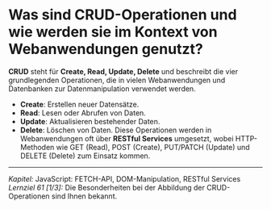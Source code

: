 # Was sind CRUD-Operationen und wie werden sie im Kontext von Webanwendungen genutzt?

**CRUD** steht für **Create, Read, Update, Delete** und beschreibt die vier grundlegenden Operationen, die in vielen Webanwendungen und Datenbanken zur Datenmanipulation verwendet werden. 
  - **Create**: Erstellen neuer Datensätze.
  - **Read**: Lesen oder Abrufen von Daten.
  - **Update**: Aktualisieren bestehender Daten.
  - **Delete**: Löschen von Daten.
Diese Operationen werden in Webanwendungen oft über **RESTful Services** umgesetzt, wobei HTTP-Methoden wie GET (Read), POST (Create), PUT/PATCH (Update) und DELETE (Delete) zum Einsatz kommen.

---

_Kapitel:_ JavaScript: FETCH-API, DOM-Manipulation, RESTful Services
_Lernziel 61 \[1/3\]:_ Die Besonderheiten bei der Abbildung der CRUD-Operationen sind Ihnen bekannt.
